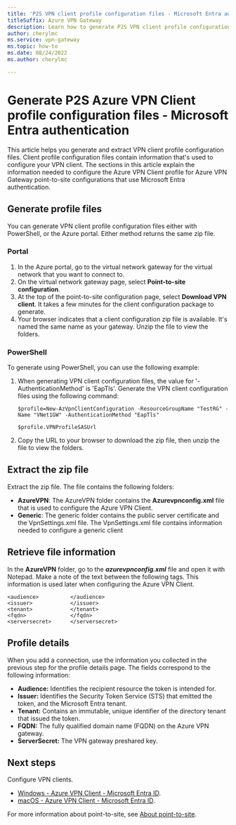 ```yaml
---
title: 'P2S VPN client profile configuration files - Microsoft Entra authentication'
titleSuffix: Azure VPN Gateway
description: Learn how to generate P2S VPN client profile configuration files for Microsoft Entra authentication.
author: cherylmc
ms.service: vpn-gateway
ms.topic: how-to
ms.date: 08/24/2022
ms.author: cherylmc

---
```

# Generate P2S Azure VPN Client profile configuration files - Microsoft Entra authentication

This article helps you generate and extract VPN client profile configuration files. Client profile configuration files contain information that's used to configure your VPN client. The sections in this article explain the information needed to configure the Azure VPN Client profile for Azure VPN Gateway point-to-site configurations that use Microsoft Entra authentication.

## <a name="generate"></a>Generate profile files

You can generate VPN client profile configuration files either with PowerShell, or the Azure portal. Either method returns the same zip file.

### Portal

1. In the Azure portal, go to the virtual network gateway for the virtual network that you want to connect to.
1. On the virtual network gateway page, select **Point-to-site configuration**.
1. At the top of the point-to-site configuration page, select **Download VPN client**. It takes a few minutes for the client configuration package to generate.
1. Your browser indicates that a client configuration zip file is available. It's named the same name as your gateway. Unzip the file to view the folders.

### PowerShell

To generate using PowerShell, you can use the following example:

1. When generating VPN client configuration files, the value for '-AuthenticationMethod' is 'EapTls'. Generate the VPN client configuration files using the following command:

   ```azurepowershell-interactive
   $profile=New-AzVpnClientConfiguration -ResourceGroupName "TestRG" -Name "VNet1GW" -AuthenticationMethod "EapTls"

   $profile.VPNProfileSASUrl
   ```

1. Copy the URL to your browser to download the zip file, then unzip the file to view the folders.

## <a name="extract"></a>Extract the zip file

Extract the zip file. The file contains the following folders:

* **AzureVPN**: The AzureVPN folder contains the **Azurevpnconfig.xml** file that is used to configure the Azure VPN Client.
* **Generic**: The generic folder contains the public server certificate and the VpnSettings.xml file. The VpnSettings.xml file contains information needed to configure a generic client

## <a name="get"></a>Retrieve file information

In the **AzureVPN** folder, go to the ***azurevpnconfig.xml*** file and open it with Notepad. Make a note of the text between the following tags. This information is used later when configuring the Azure VPN Client.

```
<audience>          </audience>
<issuer>            </issuer>
<tenant>            </tenant>
<fqdn>              </fqdn>
<serversecret>      </serversecret>
```

## <a name="details"></a>Profile details

When you add a connection, use the information you collected in the previous step for the profile details page. The fields correspond to the following information:

* **Audience:** Identifies the recipient resource the token is intended for.
* **Issuer:** Identifies the Security Token Service (STS) that emitted the token, and the Microsoft Entra tenant.
* **Tenant:** Contains an immutable, unique identifier of the directory tenant that issued the token.
* **FQDN:** The fully qualified domain name (FQDN) on the Azure VPN gateway.
* **ServerSecret:** The VPN gateway preshared key.

## Next steps

Configure VPN clients.

* [Windows - Azure VPN Client - Microsoft Entra ID](openvpn-azure-ad-client.md).
* [macOS - Azure VPN Client - Microsoft Entra ID](openvpn-azure-ad-client-mac.md).

For more information about point-to-site, see [About point-to-site](point-to-site-about.md).
